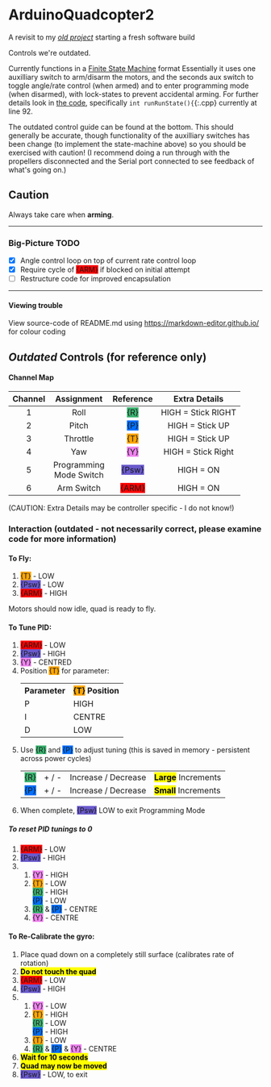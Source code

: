 
# ArduinoQuadcopter2
A revisit to my [*old project*](https://github.com/domRG/ArduinoQuadcopter) starting a fresh software build

Controls we're outdated.

Currently functions in a [Finite State Machine](https://www.drdobbs.com/cpp/state-machine-design-in-c/184401236) format
Essentially it uses one auxilliary switch to arm/disarm the motors, and the seconds aux switch to toggle angle/rate control (when armed) and to enter programming mode (when disarmed), with lock-states to prevent accidental arming.
For further details look in [the code](https://github.com/domRG/ArduinoQuadcopter2/blob/master/quad_t4_1.0/quad_t4_1.0.ino), specifically `int runRunState(){`{:.cpp} currently at line 92.

The outdated control guide can be found at the bottom. This should generally be accurate, though functionality of the auxilliary switches has been change (to implement the state-machine above) so you should be exercised with caution!
(I recommend doing a run through with the propellers disconnected and the Serial port connected to see feedback of what's going on.)

## Caution

Always take care when <b>arming</b>.

---
### Big-Picture TODO
- [x] Angle control loop on top of current rate control loop
- [x] Require cycle of <span style="background-color:#ff0000;">{ARM}</span> if blocked on initial attempt
- [ ] Restructure code for improved encapsulation

---
#### Viewing trouble
View source-code of README.md using https://markdown-editor.github.io/ for colour coding


## ***Outdated*** Controls (for reference only)
#### Channel Map
| Channel | Assignment | Reference | Extra Details |
| :-: | :-: | :-: | :-: |
| 1 | Roll | <span style="background-color:#3cb371;">{R}</span> | HIGH = Stick RIGHT |
| 2 | Pitch | <span style="background-color:#006fff;">{P}</span> | HIGH = Stick UP |
| 3 | Throttle | <span style="background-color:#ffa500;">{T}</span> | HIGH = Stick UP
| 4 | Yaw | <span style="background-color:#ee82ee;">{Y}</span> | HIGH = Stick Right |
| 5 | Programming <br /> Mode Switch | <span style="background-color:#6a5acd;">{Psw}</span> | HIGH = ON |
| 6 | Arm Switch | <span style="background-color:#ff0000;">{ARM}</span> | HIGH = ON |

(CAUTION: Extra Details may be controller specific - I do not know!)

### Interaction (outdated - not necessarily correct, please examine code for more information)
#### To Fly:
1. <span style="background-color:#ffa500;">{T}</span> - LOW
2. <span style="background-color:#6a5acd;">{Psw}</span> - LOW
3. <span style="background-color:#ff0000;">{ARM}</span> - HIGH

Motors should now idle, quad is ready to fly.

#### To Tune PID:
1. <span style="background-color:#ff0000;">{ARM}</span> - LOW
2. <span style="background-color:#6a5acd;">{Psw}</span> - HIGH
3. <span style="background-color:#ee82ee;">{Y}</span> - CENTRED
4. Position <span style="background-color:#ffa500;">{T}</span> for parameter:
	<table>
		<tr>
			<th>Parameter</th>
			<th><span style="background-color:#ffa500;">{T}</span> Position</th>
		</th>
		<tr>
			<td> P </td>
			<td> HIGH </td>
		</tr>
		<tr>
			<td> I </td>
			<td> CENTRE </td>
		</tr>
		<tr>
			<td> D </td>
			<td> LOW </td>
		</tr>
	</table>
5. Use <span style="background-color:#3cb371;">{R}</span> and <span style="background-color:#006fff;">{P}</span> to adjust tuning (this is saved in memory - persistent across power cycles)
	<table>
		<tr>
			<td> <span style="background-color:#3cb371;">{R}</span> </td>
			<td> + / - </td>
			<td> Increase / Decrease </td>
			<td> <b><mark>Large<mark></b> Increments </td>
		</tr>
		<tr>
			<td> <span style="background-color:#006fff;">{P}</span> </td>
			<td> + / - </td>
			<td> Increase / Decrease </td>
			<td> <b><mark>Small<mark></b> Increments </td>
		</tr>
	</table>
6. When complete, <span style="background-color:#6a5acd;">{Psw}</span> LOW to exit Programming Mode

##### To reset PID tunings to 0

1. <span style="background-color:#ff0000;">{ARM}</span> - LOW
2. <span style="background-color:#6a5acd;">{Psw}</span> - HIGH
2. 
	1. <span style="background-color:#ee82ee;">{Y}</span> - HIGH
	2. <span style="background-color:#ffa500;">{T}</span> - LOW <br /> <span style="background-color:#3cb371;">{R}</span> - HIGH <br /> <span style="background-color:#006fff;">{P}</span> - LOW
	2. <span style="background-color:#3cb371;">{R}</span> & <span style="background-color:#006fff;">{P}</span> - CENTRE
	2. <span style="background-color:#ee82ee;">{Y}</span> - CENTRE

#### To Re-Calibrate the gyro:
1. Place quad down on a completely still surface (calibrates rate of rotation)
2. <b><mark>Do not touch the quad</mark></b>
2. <span style="background-color:#ff0000;">{ARM}</span> - LOW
2. <span style="background-color:#6a5acd;">{Psw}</span> - HIGH
2. 
	1. <span style="background-color:#ee82ee;">{Y}</span> - LOW
	2. <span style="background-color:#ffa500;">{T}</span> - HIGH <br /> <span style="background-color:#3cb371;">{R}</span> - LOW <br /> <span style="background-color:#006fff;">{P}</span> - HIGH
	2. <span style="background-color:#ffa500;">{T}</span> - LOW
	2. <span style="background-color:#3cb371;">{R}</span> & <span style="background-color:#006fff;">{P}</span> & <span style="background-color:#ee82ee;">{Y}</span> - CENTRE
2. <b><mark>Wait for 10 seconds<mark></b>
2. <b><mark>Quad may now be moved<mark></b>
2. <span style="background-color:#6a5acd;">{Psw}</span> - LOW, to exit
